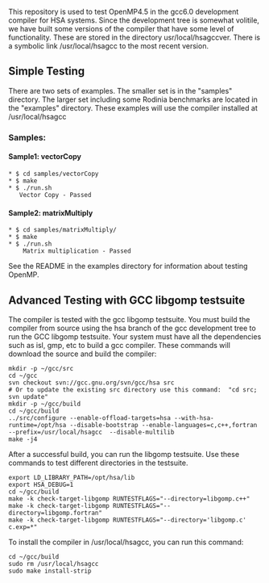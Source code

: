 
This repository is used to test OpenMP4.5 in the gcc6.0 development compiler for HSA systems.
Since the development tree is somewhat volitile, we have built some versions of the compiler 
that have some level of functionality.   These are stored in the directory usr/local/hsagccver.
There is a symbolic link /usr/local/hsagcc to the most recent version. 

## Simple Testing

There are two sets of examples.  The smaller set is in the "samples" directory.   The larger set including some Rodinia benchmarks are located in the "examples" directory.  These examples will use the compiler installed at /usr/local/hsagcc

### Samples: 

#### Sample1: vectorCopy
```
* $ cd samples/vectorCopy
* $ make
* $ ./run.sh
   Vector Copy - Passed
```

#### Sample2: matrixMultiply
```
* $ cd samples/matrixMultiply/
* $ make
* $ ./run.sh
    Matrix multiplication - Passed
```
 
See the README in the examples directory for information about testing OpenMP.

## Advanced Testing with GCC libgomp testsuite

The compiler is tested with the gcc libgomp testsuite.  You must build the compiler from source using the hsa branch of the gcc development tree to run the GCC libgomp testsuite. Your system must have all the dependencies such as isl, gmp, etc to build a gcc compiler. These commands will download the source and build the compiler:
```
mkdir -p ~/gcc/src
cd ~/gcc
svn checkout svn://gcc.gnu.org/svn/gcc/hsa src
# Or to update the existing src directory use this command:  "cd src; svn update"
mkdir -p ~/gcc/build
cd ~/gcc/build
../src/configure --enable-offload-targets=hsa --with-hsa-runtime=/opt/hsa --disable-bootstrap --enable-languages=c,c++,fortran --prefix=/usr/local/hsagcc  --disable-multilib 
make -j4 
```
After a successful build, you can run the libgomp testsuite.
Use these commands to test different directories in the testsuite. 
```
export LD_LIBRARY_PATH=/opt/hsa/lib
export HSA_DEBUG=1
cd ~/gcc/build
make -k check-target-libgomp RUNTESTFLAGS="--directory=libgomp.c++"
make -k check-target-libgomp RUNTESTFLAGS="--directory=libgomp.fortran"
make -k check-target-libgomp RUNTESTFLAGS="--directory='libgomp.c' c.exp=*" 
```

To install the compiler in /usr/local/hsagcc, you can run this command:
```
cd ~/gcc/build
sudo rm /usr/local/hsagcc
sudo make install-strip
```

